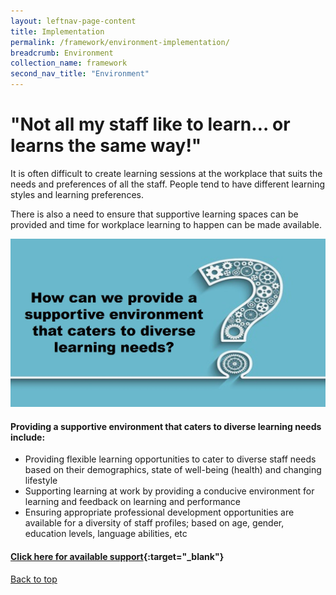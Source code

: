 ```yaml
---
layout: leftnav-page-content
title: Implementation
permalink: /framework/environment-implementation/
breadcrumb: Environment
collection_name: framework
second_nav_title: "Environment"
---
```



# **"Not all my staff like to learn… or learns the same way!"**

		
It is often difficult to create learning sessions at the workplace that suits the needs and preferences of all the staff. People tend to have different learning styles and learning preferences. 

There is also a need to ensure that supportive learning spaces can be provided and time for workplace learning to happen can be made available.  


<img src="/images/implementation/environment.jpg">

#### **Providing a supportive environment that caters to diverse learning needs include:** 

- Providing flexible learning opportunities to cater to diverse staff needs based on their demographics, state of well-being (health) and changing lifestyle
- Supporting learning at work by providing a conducive environment for learning and feedback on learning and performance
- Ensuring appropriate professional development opportunities are available for a diversity of staff profiles; based on age, gender, education levels, language abilities, etc


#### [Click here for available support](https://www.workplacelearning.gov.sg/framework/environment-support/){:target="_blank"}

[Back to top](#top)
